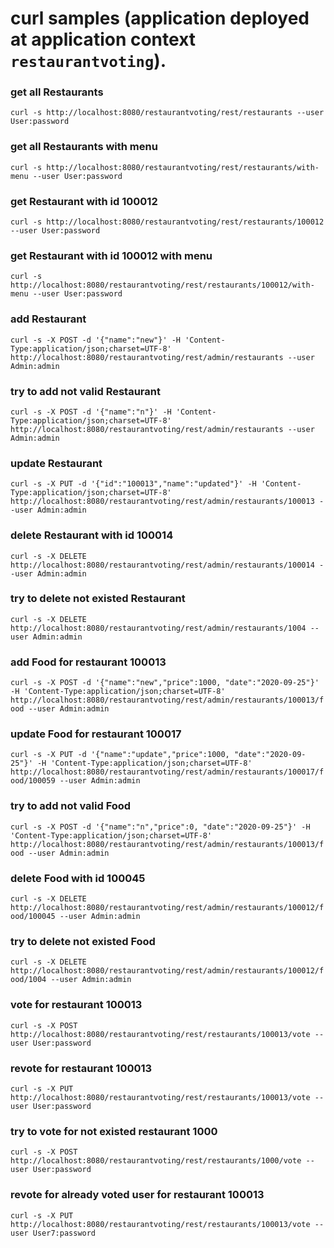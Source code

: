 # curl samples (application deployed at application context `restaurantvoting`).
### get all Restaurants
`curl -s http://localhost:8080/restaurantvoting/rest/restaurants --user User:password`
### get all Restaurants with menu
`curl -s http://localhost:8080/restaurantvoting/rest/restaurants/with-menu --user User:password`
### get Restaurant with id 100012
`curl -s http://localhost:8080/restaurantvoting/rest/restaurants/100012 --user User:password`
### get Restaurant with id 100012 with menu
`curl -s http://localhost:8080/restaurantvoting/rest/restaurants/100012/with-menu --user User:password`
### add Restaurant
`curl -s -X POST -d '{"name":"new"}' -H 'Content-Type:application/json;charset=UTF-8' http://localhost:8080/restaurantvoting/rest/admin/restaurants --user Admin:admin`
### try to add not valid Restaurant
`curl -s -X POST -d '{"name":"n"}' -H 'Content-Type:application/json;charset=UTF-8' http://localhost:8080/restaurantvoting/rest/admin/restaurants --user Admin:admin`
### update Restaurant
`curl -s -X PUT -d '{"id":"100013","name":"updated"}' -H 'Content-Type:application/json;charset=UTF-8' http://localhost:8080/restaurantvoting/rest/admin/restaurants/100013 --user Admin:admin`
### delete Restaurant with id 100014
`curl -s -X DELETE  http://localhost:8080/restaurantvoting/rest/admin/restaurants/100014 --user Admin:admin`
### try to delete not existed Restaurant
`curl -s -X DELETE  http://localhost:8080/restaurantvoting/rest/admin/restaurants/1004 --user Admin:admin`
### add Food for restaurant 100013
`curl -s -X POST -d '{"name":"new","price":1000, "date":"2020-09-25"}' -H 'Content-Type:application/json;charset=UTF-8' http://localhost:8080/restaurantvoting/rest/admin/restaurants/100013/food --user Admin:admin`
### update Food for restaurant 100017
`curl -s -X PUT -d '{"name":"update","price":1000, "date":"2020-09-25"}' -H 'Content-Type:application/json;charset=UTF-8' http://localhost:8080/restaurantvoting/rest/admin/restaurants/100017/food/100059 --user Admin:admin`
### try to add not valid Food
`curl -s -X POST -d '{"name":"n","price":0, "date":"2020-09-25"}' -H 'Content-Type:application/json;charset=UTF-8' http://localhost:8080/restaurantvoting/rest/admin/restaurants/100013/food --user Admin:admin`
### delete Food with id 100045
`curl -s -X DELETE  http://localhost:8080/restaurantvoting/rest/admin/restaurants/100012/food/100045 --user Admin:admin`
### try to delete not existed Food
`curl -s -X DELETE  http://localhost:8080/restaurantvoting/rest/admin/restaurants/100012/food/1004 --user Admin:admin`
### vote for restaurant 100013
`curl -s -X POST http://localhost:8080/restaurantvoting/rest/restaurants/100013/vote --user User:password`
### revote for restaurant 100013
`curl -s -X PUT http://localhost:8080/restaurantvoting/rest/restaurants/100013/vote --user User:password`
### try to vote for not existed restaurant 1000
`curl -s -X POST http://localhost:8080/restaurantvoting/rest/restaurants/1000/vote --user User:password`
### revote for already voted user for restaurant 100013
`curl -s -X PUT http://localhost:8080/restaurantvoting/rest/restaurants/100013/vote --user User7:password`
